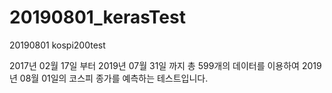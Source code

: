 # 20190801_kerasTest
20190801 kospi200test

2017년 02월 17일 부터 2019년 07월 31일 까지 총 599개의 데이터를 이용하여
2019년 08월 01일의 코스피 종가를 예측하는 테스트입니다.

